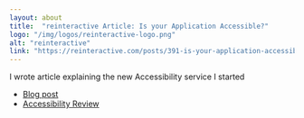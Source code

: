 ```yaml
---
layout: about
title:  "reinteractive Article: Is your Application Accessible?"
logo: "/img/logos/reinteractive-logo.png"
alt: "reinteractive"
link: "https://reinteractive.com/posts/391-is-your-application-accessible-for-everyone-to-use"
---
```


I wrote article explaining the new Accessibility service I started

- [Blog post](/publications/#reinteractive-a11y-review-2019)
- [Accessibility Review](/portfolio/#accessibility_review2019)
